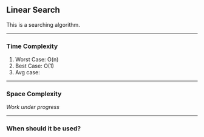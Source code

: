 ## Linear Search
This is a searching algorithm.

---
### Time Complexity
1. Worst Case: O(n)
2. Best Case: O(1)
3. Avg case:

---
### Space Complexity
*Work under progress*

---
### When should it be used?

